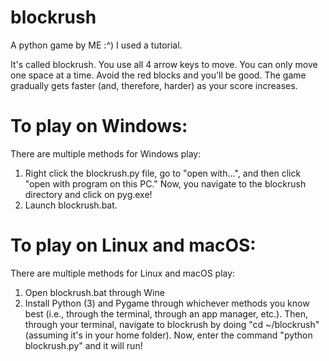 # blockrush
A python game by ME :^) I used a tutorial.

It's called blockrush. You use all 4 arrow keys to move. You can only move one space at a time. Avoid the red blocks and you'll be good. The game gradually gets faster (and, therefore, harder) as your score increases.

# To play on Windows:
There are multiple methods for Windows play:
1. Right click the blockrush.py file, go to "open with...", and then click "open with program on this PC." Now, you navigate to the blockrush directory and click on pyg.exe!
2. Launch blockrush.bat.
# To play on Linux and macOS:
There are multiple methods for Linux and macOS play:
1. Open blockrush.bat through Wine
2. Install Python (3) and Pygame through whichever methods you know best (i.e., through the terminal, through an app manager, etc.). Then, through your terminal, navigate to blockrush by doing "cd ~/blockrush" (assuming it's in your home folder). Now, enter the command "python blockrush.py" and it will run!
